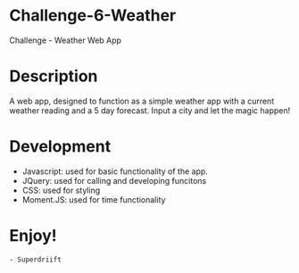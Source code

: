 # Challenge-6-Weather
Challenge  - Weather Web App 

# Description
A web app, designed to function as a simple weather app with a current weather reading and a 5 day forecast. Input a city and let the magic happen! 

# Development
 - Javascript: used for basic functionality of the app.
 - JQuery: used for calling and developing funcitons
 - CSS: used for styling
 - Moment.JS: used for time functionality 

 #  Enjoy!

    - Superdriift
